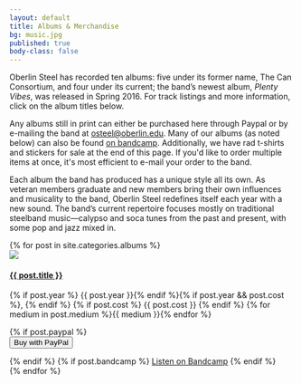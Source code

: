```yaml
---
layout: default
title: Albums & Merchandise
bg: music.jpg
published: true
body-class: false
---
```


Oberlin Steel has recorded ten albums: five under its former name, The Can Consortium, and four under its current; the band’s newest album, _Plenty Vibes_, was released in Spring 2016. For track listings and more information, click on the album titles below.

Any albums still in print can either be purchased here through Paypal or by e-mailing the band at [osteel@oberlin.edu](osteel@oberlin.edu). Many of our albums (as noted below) can also be found [on bandcamp](http://oberlinsteel.bandcamp.com). Additionally, we have rad t-shirts and stickers for sale at the end of this page. If you'd like to order multiple items at once, it's most efficient to e-mail your order to the band.

Each album the band has produced has a unique style all its own. As veteran members graduate and new members bring their own influences and musicality to the band, Oberlin Steel redefines itself each year with a new sound. The band’s current repertoire focuses mostly on traditional steelband music—calypso and soca tunes from the past and present, with some pop and jazz mixed in.

<div class="row clearfix margin-leader">
	{% for post in site.categories.albums %}
		<div class="col-xs-12 col-sm-4 card-wrapper">
			<div class="card row clearfix">
				<a href="{{ site.baseurl }}{{ post.url }}" class="col-xs-6 col-sm-12">
					<img class="img-responsive" src="{{ site.baseurl }}{{ site.image_url }}/albums{% if post.thumb %}-small{% endif %}/{{ post.image }}">
				</a>
				<div class="col-xs-6 col-sm-12">
					<a href="{{ site.baseurl }}{{ post.url }}">
						<h4>{{ post.title }}</h4>
					</a>
					<p>
						{% if post.year %}
							{{ post.year }}{% endif %}{% if post.year && post.cost %},
						{% endif %}
						{% if post.cost %}
							{{ post.cost }}
						{% endif %} <span>{% for medium in post.medium %}<span class="slash-list-item">{{ medium }}</span>{% endfor %}</span>
					</p>
					{% if post.paypal %}
						<form action="https://www.paypal.com/cgi-bin/webscr" method="post" target="_blank">
							<input type="hidden" name="cmd" value="_s-xclick">
							<input type="hidden" name="hosted_button_id" value="{{ post.paypal }}">
								<input type="submit" class="a" name="submit" value="Buy with PayPal">
						</form>
					{% endif %}
					{% if post.bandcamp %}
						<a href="http://oberlinsteel.bandcamp.com/album/{{ post.bandcamp }}">Listen on Bandcamp</a>
					{% endif %}
				</div>
			</div>
		</div>
	{% endfor %}
</div>
